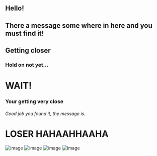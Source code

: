 ## Hello!
## There a message some where in here and you must find it!
## Getting closer
### Hold on not yet...
# WAIT!
### Your getting very close
###### Good job you found it, the message is.
# LOSER HAHAAHHAAHA
![image](https://github.com/user-attachments/assets/ec8871ae-4669-4512-9250-5fbfc135002f) ![image](https://github.com/user-attachments/assets/bf9b04d6-9a10-48b9-8677-6b6b429ad2c5)
![image](https://github.com/user-attachments/assets/1c69d654-0afb-45b2-9db1-bbca9bb69192)
![image](https://github.com/user-attachments/assets/56478a08-f95d-41ec-84c7-e3f06c884449)
